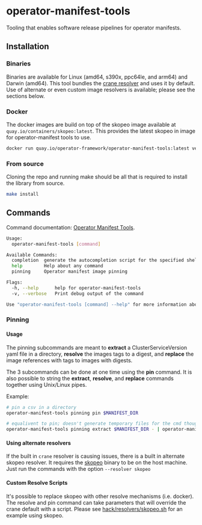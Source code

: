# operator-manifest-tools

Tooling that enables software release pipelines for operator manifests.

## Installation

### Binaries

Binaries are available for Linux (amd64, s390x, ppc64le, and arm64) and Darwin (amd64). This tool bundles the [crane resolver](https://github.com/google/go-containerregistry/blob/main/cmd/crane/doc/crane.md) and uses it by default. Use of alternate or even custom image resolvers is available; please see the sections below.

### Docker

The docker images are build on top of the skopeo image available at `quay.io/containers/skopeo:latest`. This provides the latest skopeo in image for operator-manifest tools to use.

```sh
docker run quay.io/operator-framework/operator-manifest-tools:latest version
```

### From source

Cloning the repo and running make should be all that is required to install the library from source.

```sh
make install
```

## Commands

Command documentation: [Operator Manifest Tools](docs/operator-manifest-tools.md).

```sh
Usage:
  operator-manifest-tools [command]

Available Commands:
  completion  generate the autocompletion script for the specified shell
  help        Help about any command
  pinning     Operator manifest image pinning

Flags:
  -h, --help      help for operator-manifest-tools
  -v, --verbose   Print debug output of the command

Use "operator-manifest-tools [command] --help" for more information about a command.
```

### Pinning

#### Usage

The pinning subcommands are meant to **extract** a ClusterServiceVersion yaml file in a directory, **resolve** the images tags to a digest, and **replace** the image references with tags to images with digests.

The 3 subcommands can be done at one time using the **pin** command. It is also possible to string the **extract**, **resolve**, and **replace** commands together using Unix/Linux pipes.

Example:

```sh
# pin a csv in a directory
operator-manifest-tools pinning pin $MANIFEST_DIR

# equalivent to pin; doesn't generate temporary files for the cmd though
operator-manifest-tools pinning extract $MANIFEST_DIR - | operator-manifest-tools pinning resolve - | operator-manifest-tools pinning replace $MANIFEST_DIR
```
#### Using alternate resolvers

If the built in `crane` resolver is causing issues, there is a built in alternate skopeo resolver. It requires the [skopeo](https://github.com/containers/skopeo) binary to be on the host machine. Just run the commands with the option `--resolver skopeo`

#### Custom Resolve Scripts

It's possible to replace skopeo with other resolve mechanisms (i.e. docker). The resolve and pin command can take parameters that will override the crane default with a script. Please see [hack/resolvers/skopeo.sh](hack/resolvers/skopeo.sh) for an example using skopeo.
